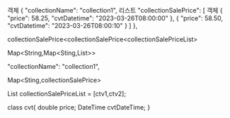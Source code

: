 
객체
{
"collectionName": "collection1", 
    리스트 
        "collectionSalePrice": [
            객체
            {
            "price": 58.25,
            "cvtDatetime": "2023-03-26T08:00:00"
            },
            {
            "price": 58.50,
            "cvtDatetime": "2023-03-26T08:00:10"
            }
        ]
},

collectionSalePrice<collectionSalePrice<collectionSalePriceList<ctv>>

Map<String,Map<Sting,List<cvt>>> 

"collectionName": "collection1",

Map<Sting,collectionSalePrice> 

List<cvt> collectionSalePriceList = [ctv1,ctv2];

class cvt{
 double price;
 DateTime cvtDateTime;
}